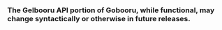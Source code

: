### The Gelbooru API portion of Gobooru, while functional, may change syntactically or otherwise in future releases.
